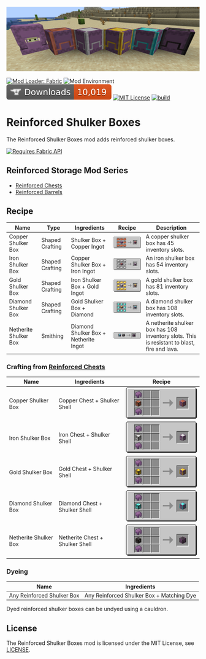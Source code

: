 ![Reinforced Shulker Boxes](./images/header.png)

[![Mod Loader: Fabric](https://img.shields.io/static/v1?label=modloader&message=fabric&color=brightgreen)](https://www.curseforge.com/minecraft/mc-mods/fabric-api)
![Mod Environment](https://img.shields.io/static/v1?label=environment&message=client%2Fserver&color=yellow)
[![Downloads](https://raw.githubusercontent.com/Aton-Kish/mcmod-stats/main/reinforced-shulker-boxes/downloads.svg)](https://www.curseforge.com/minecraft/mc-mods/reinforced-shulker-boxes)
[![MIT License](https://img.shields.io/static/v1?label=licence&message=MIT&color=blue)](./LICENSE)
[![build](https://github.com/Aton-Kish/reinforced-shulker-boxes/actions/workflows/build.yml/badge.svg?branch=1.18)](https://github.com/Aton-Kish/reinforced-shulker-boxes/actions/workflows/build.yml?query=branch:1.18)

# Reinforced Shulker Boxes

The Reinforced Shulker Boxes mod adds reinforced shulker boxes.

[<img alt="Requires Fabric API" src="https://i.imgur.com/Ol1Tcf8.png" width="128"/>](https://www.curseforge.com/minecraft/mc-mods/fabric-api)

## Reinforced Storage Mod Series

- [Reinforced Chests](https://github.com/Aton-Kish/reinforced-chests)
- [Reinforced Barrels](https://github.com/Aton-Kish/reinforced-barrels)

## Recipe

| Name                  | Type            | Ingredients                           | Recipe                                                                                                           | Description                                                                                 |
| --------------------- | --------------- | ------------------------------------- | ---------------------------------------------------------------------------------------------------------------- | ------------------------------------------------------------------------------------------- |
| Copper Shulker Box    | Shaped Crafting | Shulker Box + Copper Ingot            | <img alt="Copper Shulker Box Recipe" src="./images/recipes/copper_shulker_box.png" width="256" />                | A copper shulker box has 45 inventory slots.                                                |
| Iron Shulker Box      | Shaped Crafting | Copper Shulker Box + Iron Ingot       | <img alt="Iron Shulker Box Recipe" src="./images/recipes/iron_shulker_box.png" width="256" />                    | An iron shulker box has 54 inventory slots.                                                 |
| Gold Shulker Box      | Shaped Crafting | Iron Shulker Box + Gold Ingot         | <img alt="Gold Shulker Box Recipe" src="./images/recipes/gold_shulker_box.png" width="256" />                    | A gold shulker box has 81 inventory slots.                                                  |
| Diamond Shulker Box   | Shaped Crafting | Gold Shulker Box + Diamond            | <img alt="Diamond Shulker Box Recipe" src="./images/recipes/diamond_shulker_box.png" width="256" />              | A diamond shulker box has 108 inventory slots.                                              |
| Netherite Shulker Box | Smithing        | Diamond Shulker Box + Netherite Ingot | <img alt="Netherite Shulker Box Recipe" src="./images/recipes/netherite_shulker_box_smithing.png" width="256" /> | A netherite shulker box has 108 inventory slots. This is resistant to blast, fire and lava. |

### Crafting from [Reinforced Chests](https://github.com/Aton-Kish/reinforced-chests)

| Name                  | Ingredients                     | Recipe                                                                                                                       |
| --------------------- | ------------------------------- | ---------------------------------------------------------------------------------------------------------------------------- |
| Copper Shulker Box    | Copper Chest + Shulker Shell    | <img alt="Copper Shulker Box Recipe" src="./images/recipes/copper_shulker_box_from_copper_chest.png" width="256" />          |
| Iron Shulker Box      | Iron Chest + Shulker Shell      | <img alt="Iron Shulker Box Recipe" src="./images/recipes/iron_shulker_box_from_iron_chest.png" width="256" />                |
| Gold Shulker Box      | Gold Chest + Shulker Shell      | <img alt="Gold Shulker Box Recipe" src="./images/recipes/gold_shulker_box_from_gold_chest.png" width="256" />                |
| Diamond Shulker Box   | Diamond Chest + Shulker Shell   | <img alt="Diamond Shulker Box Recipe" src="./images/recipes/diamond_shulker_box_from_diamond_chest.png" width="256" />       |
| Netherite Shulker Box | Netherite Chest + Shulker Shell | <img alt="Netherite Shulker Box Recipe" src="./images/recipes/netherite_shulker_box_from_netherite_chest.png" width="256" /> |

### Dyeing

| Name                       | Ingredients                               |
| -------------------------- | ----------------------------------------- |
| Any Reinforced Shulker Box | Any Reinforced Shulker Box + Matching Dye |

Dyed reinforced shulker boxes can be undyed using a cauldron.

## License

The Reinforced Shulker Boxes mod is licensed under the MIT License, see [LICENSE](./LICENSE).
